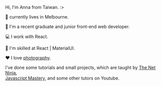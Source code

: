 Hi, I'm Anna from Taiwan. :>

:round_pushpin: currently lives in Melbourne.

:briefcase: I'm a recent graduate and junior front-end web developer. 

:computer: I work with React. 

:ninja: I'm skilled at React | MaterialUI. 

:heart: I love [photography](https://lightroom.app.link/FtABlusKbsb). 

I've done some tutorials and small projects, 
which are taught by [The Net Ninja](https://www.youtube.com/c/TheNetNinja),   
[Javascript Mastery](https://www.youtube.com/c/JavaScriptMastery), and some other tutors on Youtube.
